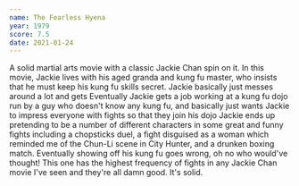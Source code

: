 ```yaml
---
name: The Fearless Hyena
year: 1979
score: 7.5
date: 2021-01-24
---
```

A solid martial arts movie with a classic Jackie Chan spin on it. In this movie, Jackie lives with his aged granda and kung fu master, who insists that he must keep his kung fu skills secret. Jackie basically just messes around a lot and gets Eventually Jackie gets a job working at a kung fu dojo run by a guy who doesn't know any kung fu, and basically just wants Jackie to impress everyone with fights so that they join his dojo Jackie ends up pretending to be a number of different characters in some great and funny fights including a chopsticks duel, a fight disguised as a woman which reminded me of the Chun-Li scene in City Hunter, and a drunken boxing match. Eventually showing off his kung fu goes wrong, oh no who would've thought! This one has the highest frequency of fights in any Jackie Chan movie I've seen and they're all damn good. It's solid. 
